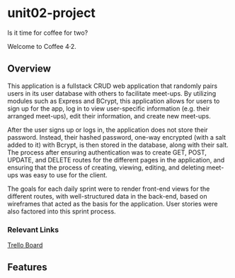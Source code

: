 # unit02-project

Is it time for coffee for two?

Welcome to Coffee 4&#183;2.

## Overview

This application is a fullstack CRUD web application that randomly pairs users in its user database with others to facilitate meet-ups. By utilizing modules such as Express and BCrypt, this application allows for users to sign up for the app, log in to view user-specific information (e.g. their arranged meet-ups), edit their information, and create new meet-ups.

After the user signs up or logs in, the application does not store their password. Instead, their hashed password, one-way encrypted (with a salt added to it) with Bcrypt, is then stored in the database, along with their salt. The process after ensuring authentication was to create GET, POST, UPDATE, and DELETE routes for the different pages in the application, and ensuring that the process of creating, viewing, editing, and deleting meet-ups was easy to use for the client.

The goals for each daily sprint were to render front-end views for the different routes, with well-structured data in the back-end, based on wireframes that acted as the basis for the application. User stories were also factored into this sprint process.

### Relevant Links

[Trello Board](https://trello.com/b/6A38AkBR/coffee42)

## Features
